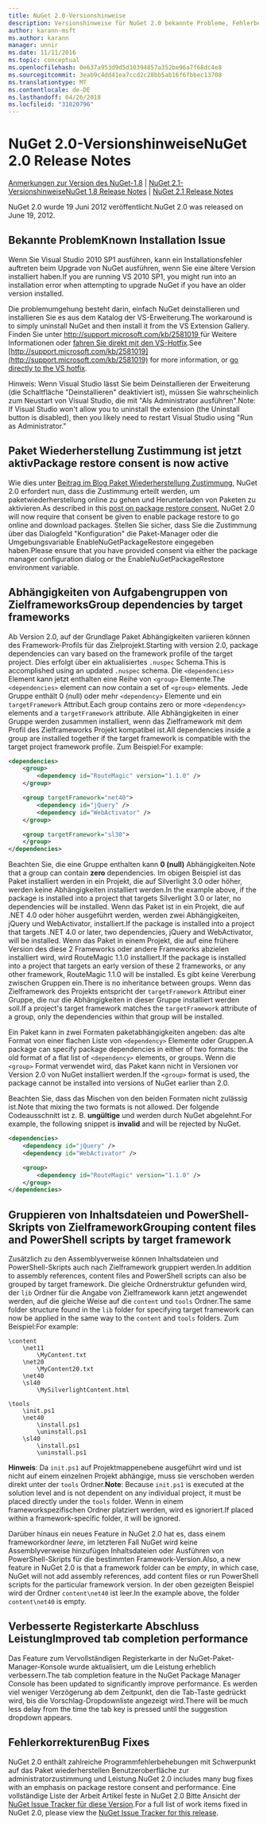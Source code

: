 ```yaml
---
title: NuGet 2.0-Versionshinweise
description: Versionshinweise für NuGet 2.0 bekannte Probleme, Fehlerbehebungen, Funktionen und Archivierung von dcrs Design einschließlich.
author: karann-msft
ms.author: karann
manager: unnir
ms.date: 11/11/2016
ms.topic: conceptual
ms.openlocfilehash: 0e637a953d9d5d10394857a352be96a7f68dc4e8
ms.sourcegitcommit: 3eab9c4dd41ea7ccd2c28bb5ab16f6fbbec13708
ms.translationtype: MT
ms.contentlocale: de-DE
ms.lasthandoff: 04/26/2018
ms.locfileid: "31820796"
---
```

# <a name="nuget-20-release-notes"></a><span data-ttu-id="2a694-103">NuGet 2.0-Versionshinweise</span><span class="sxs-lookup"><span data-stu-id="2a694-103">NuGet 2.0 Release Notes</span></span>

<span data-ttu-id="2a694-104">[Anmerkungen zur Version des NuGet-1.8](../release-notes/nuget-1.8.md) | [NuGet 2.1-Versionshinweise](../release-notes/nuget-2.1.md)</span><span class="sxs-lookup"><span data-stu-id="2a694-104">[NuGet 1.8 Release Notes](../release-notes/nuget-1.8.md) | [NuGet 2.1 Release Notes](../release-notes/nuget-2.1.md)</span></span>

<span data-ttu-id="2a694-105">NuGet 2.0 wurde 19 Juni 2012 veröffentlicht.</span><span class="sxs-lookup"><span data-stu-id="2a694-105">NuGet 2.0 was released on June 19, 2012.</span></span>

## <a name="known-installation-issue"></a><span data-ttu-id="2a694-106">Bekannte Problem</span><span class="sxs-lookup"><span data-stu-id="2a694-106">Known Installation Issue</span></span>
<span data-ttu-id="2a694-107">Wenn Sie Visual Studio 2010 SP1 ausführen, kann ein Installationsfehler auftreten beim Upgrade von NuGet ausführen, wenn Sie eine ältere Version installiert haben.</span><span class="sxs-lookup"><span data-stu-id="2a694-107">If you are running VS 2010 SP1, you might run into an installation error when attempting to upgrade NuGet if you have an older version installed.</span></span>

<span data-ttu-id="2a694-108">Die problemumgehung besteht darin, einfach NuGet deinstallieren und installieren Sie es aus dem Katalog der VS-Erweiterung.</span><span class="sxs-lookup"><span data-stu-id="2a694-108">The workaround is to simply uninstall NuGet and then install it from the VS Extension Gallery.</span></span>  <span data-ttu-id="2a694-109">Finden Sie unter [ http://support.microsoft.com/kb/2581019 ](http://support.microsoft.com/kb/2581019) für Weitere Informationen oder [fahren Sie direkt mit den VS-Hotfix](http://bit.ly/vsixcertfix).</span><span class="sxs-lookup"><span data-stu-id="2a694-109">See [http://support.microsoft.com/kb/2581019](http://support.microsoft.com/kb/2581019) for more information, or [go directly to the VS hotfix](http://bit.ly/vsixcertfix).</span></span>

<span data-ttu-id="2a694-110">Hinweis: Wenn Visual Studio lässt Sie beim Deinstallieren der Erweiterung (die Schaltfläche "Deinstallieren" deaktiviert ist), müssen Sie wahrscheinlich zum Neustart von Visual Studio, die mit "Als Administrator ausführen".</span><span class="sxs-lookup"><span data-stu-id="2a694-110">Note: If Visual Studio won't allow you to uninstall the extension (the Uninstall button is disabled), then you likely need to restart Visual Studio using "Run as Administrator."</span></span>

## <a name="package-restore-consent-is-now-active"></a><span data-ttu-id="2a694-111">Paket Wiederherstellung Zustimmung ist jetzt aktiv</span><span class="sxs-lookup"><span data-stu-id="2a694-111">Package restore consent is now active</span></span>

<span data-ttu-id="2a694-112">Wie dies unter [Beitrag im Blog Paket Wiederherstellung Zustimmung](http://blog.nuget.org/20120518/package-restore-and-consent.html), NuGet 2.0 erfordert nun, dass die Zustimmung erteilt werden, um paketwiederherstellung online zu gehen und Herunterladen von Paketen zu aktivieren.</span><span class="sxs-lookup"><span data-stu-id="2a694-112">As described in this [post on package restore consent](http://blog.nuget.org/20120518/package-restore-and-consent.html), NuGet 2.0 will now require that consent be given to enable package restore to go online and download packages.</span></span> <span data-ttu-id="2a694-113">Stellen Sie sicher, dass Sie die Zustimmung über das Dialogfeld "Konfiguration" die Paket-Manager oder die Umgebungsvariable EnableNuGetPackageRestore eingegeben haben.</span><span class="sxs-lookup"><span data-stu-id="2a694-113">Please ensure that you have provided consent via either the package manager configuration dialog or the EnableNuGetPackageRestore environment variable.</span></span>

## <a name="group-dependencies-by-target-frameworks"></a><span data-ttu-id="2a694-114">Abhängigkeiten von Aufgabengruppen von Zielframeworks</span><span class="sxs-lookup"><span data-stu-id="2a694-114">Group dependencies by target frameworks</span></span>

<span data-ttu-id="2a694-115">Ab Version 2.0, auf der Grundlage Paket Abhängigkeiten variieren können des Framework-Profils für das Zielprojekt.</span><span class="sxs-lookup"><span data-stu-id="2a694-115">Starting with version 2.0, package dependencies can vary based on the framework profile of the target project.</span></span> <span data-ttu-id="2a694-116">Dies erfolgt über ein aktualisiertes `.nuspec` Schema.</span><span class="sxs-lookup"><span data-stu-id="2a694-116">This is accomplished using an updated `.nuspec` schema.</span></span> <span data-ttu-id="2a694-117">Die `<dependencies>` Element kann jetzt enthalten eine Reihe von `<group>` Elemente.</span><span class="sxs-lookup"><span data-stu-id="2a694-117">The `<dependencies>` element can now contain a set of `<group>` elements.</span></span> <span data-ttu-id="2a694-118">Jede Gruppe enthält 0 (null) oder mehr `<dependency>` Elemente und ein `targetFramework` Attribut.</span><span class="sxs-lookup"><span data-stu-id="2a694-118">Each group contains zero or more `<dependency>` elements and a `targetFramework` attribute.</span></span> <span data-ttu-id="2a694-119">Alle Abhängigkeiten in einer Gruppe werden zusammen installiert, wenn das Zielframework mit dem Profil des Zielframeworks Projekt kompatibel ist.</span><span class="sxs-lookup"><span data-stu-id="2a694-119">All dependencies inside a group are installed together if the target framework is compatible with the target project framework profile.</span></span> <span data-ttu-id="2a694-120">Zum Beispiel:</span><span class="sxs-lookup"><span data-stu-id="2a694-120">For example:</span></span>

```xml
<dependencies>
    <group>
        <dependency id="RouteMagic" version="1.1.0" />
    </group>

    <group targetFramework="net40">
        <dependency id="jQuery" />
        <dependency id="WebActivator" />
    </group>

    <group targetFramework="sl30">
    </group>
</dependencies>
```

<span data-ttu-id="2a694-121">Beachten Sie, die eine Gruppe enthalten kann **0 (null)** Abhängigkeiten.</span><span class="sxs-lookup"><span data-stu-id="2a694-121">Note that a group can contain **zero** dependencies.</span></span> <span data-ttu-id="2a694-122">Im obigen Beispiel ist das Paket installiert werden in ein Projekt, die auf Silverlight 3.0 oder höher, werden keine Abhängigkeiten installiert werden.</span><span class="sxs-lookup"><span data-stu-id="2a694-122">In the example above, if the package is installed into a project that targets Silverlight 3.0 or later, no dependencies will be installed.</span></span> <span data-ttu-id="2a694-123">Wenn das Paket ist in ein Projekt, die auf .NET 4.0 oder höher ausgeführt werden, werden zwei Abhängigkeiten, jQuery und WebActivator, installiert.</span><span class="sxs-lookup"><span data-stu-id="2a694-123">If the package is installed into a project that targets .NET 4.0 or later, two dependencies, jQuery and WebActivator, will be installed.</span></span>  <span data-ttu-id="2a694-124">Wenn das Paket in einem Projekt, die auf eine frühere Version des diese 2 Frameworks oder andere Frameworks abzielen installiert wird, wird RouteMagic 1.1.0 installiert.</span><span class="sxs-lookup"><span data-stu-id="2a694-124">If the package is installed into a project that targets an early version of these 2 frameworks, or any other framework, RouteMagic 1.1.0 will be installed.</span></span> <span data-ttu-id="2a694-125">Es gibt keine Vererbung zwischen Gruppen ein.</span><span class="sxs-lookup"><span data-stu-id="2a694-125">There is no inheritance between groups.</span></span> <span data-ttu-id="2a694-126">Wenn das Zielframework des Projekts entspricht der `targetFramework` Attribut einer Gruppe, die nur die Abhängigkeiten in dieser Gruppe installiert werden soll.</span><span class="sxs-lookup"><span data-stu-id="2a694-126">If a project's target framework matches the `targetFramework` attribute of a group, only the dependencies within that group will be installed.</span></span>

<span data-ttu-id="2a694-127">Ein Paket kann in zwei Formaten paketabhängigkeiten angeben: das alte Format von einer flachen Liste von `<dependency>` Elemente oder Gruppen.</span><span class="sxs-lookup"><span data-stu-id="2a694-127">A package can specify package dependencies in either of two formats: the old format of a flat list of `<dependency>` elements, or groups.</span></span> <span data-ttu-id="2a694-128">Wenn die `<group>` Format verwendet wird, das Paket kann nicht in Versionen vor Version 2.0 von NuGet installiert werden.</span><span class="sxs-lookup"><span data-stu-id="2a694-128">If the `<group>` format is used, the package cannot be installed into versions of NuGet earlier than 2.0.</span></span>

<span data-ttu-id="2a694-129">Beachten Sie, dass das Mischen von den beiden Formaten nicht zulässig ist.</span><span class="sxs-lookup"><span data-stu-id="2a694-129">Note that mixing the two formats is not allowed.</span></span> <span data-ttu-id="2a694-130">Der folgende Codeausschnitt ist z. B. **ungültige** und werden durch NuGet abgelehnt.</span><span class="sxs-lookup"><span data-stu-id="2a694-130">For example, the following snippet is **invalid** and will be rejected by NuGet.</span></span>

```xml
<dependencies>
    <dependency id="jQuery" />
    <dependency id="WebActivator" />

    <group>
        <dependency id="RouteMagic" version="1.1.0" />
    </group>
</dependencies>
```

## <a name="grouping-content-files-and-powershell-scripts-by-target-framework"></a><span data-ttu-id="2a694-131">Gruppieren von Inhaltsdateien und PowerShell-Skripts von Zielframework</span><span class="sxs-lookup"><span data-stu-id="2a694-131">Grouping content files and PowerShell scripts by target framework</span></span>

<span data-ttu-id="2a694-132">Zusätzlich zu den Assemblyverweise können Inhaltsdateien und PowerShell-Skripts auch nach Zielframework gruppiert werden.</span><span class="sxs-lookup"><span data-stu-id="2a694-132">In addition to assembly references, content files and PowerShell scripts can also be grouped by target framework.</span></span> <span data-ttu-id="2a694-133">Die gleiche Ordnerstruktur gefunden wird, der `lib` Ordner für die Angabe von Zielframework kann jetzt angewendet werden, auf die gleiche Weise auf die `content` und `tools` Ordner.</span><span class="sxs-lookup"><span data-stu-id="2a694-133">The same folder structure found in the `lib` folder for specifying target framework can  now be applied in the same way to the `content` and `tools` folders.</span></span> <span data-ttu-id="2a694-134">Zum Beispiel:</span><span class="sxs-lookup"><span data-stu-id="2a694-134">For example:</span></span>

    \content
        \net11
            \MyContent.txt
        \net20
            \MyContent20.txt
        \net40
        \sl40
            \MySilverlightContent.html

    \tools
        \init.ps1
        \net40
            \install.ps1
            \uninstall.ps1
        \sl40
            \install.ps1
            \uninstall.ps1

<span data-ttu-id="2a694-135">**Hinweis**: Da `init.ps1` auf Projektmappenebene ausgeführt wird und ist nicht auf einem einzelnen Projekt abhängige, muss sie verschoben werden direkt unter der `tools` Ordner.</span><span class="sxs-lookup"><span data-stu-id="2a694-135">**Note**: Because `init.ps1` is executed at the solution level and is not dependent on any individual project, it must be placed directly under the `tools` folder.</span></span> <span data-ttu-id="2a694-136">Wenn in einem frameworkspezifischen Ordner platziert werden, wird es ignoriert.</span><span class="sxs-lookup"><span data-stu-id="2a694-136">If placed within a framework-specific folder, it will be ignored.</span></span>

<span data-ttu-id="2a694-137">Darüber hinaus ein neues Feature in NuGet 2.0 hat es, dass einem frameworkordner *leere*, im letzteren Fall NuGet wird keine Assemblyverweise hinzufügen Inhaltsdateien oder Ausführen von PowerShell-Skripts für die bestimmten Framework-Version.</span><span class="sxs-lookup"><span data-stu-id="2a694-137">Also, a new feature in NuGet 2.0 is that a framework folder can be *empty*, in which case, NuGet will not add assembly references, add content files or run  PowerShell scripts for the particular framework version.</span></span> <span data-ttu-id="2a694-138">In der oben gezeigten Beispiel wird der Ordner `content\net40` ist leer.</span><span class="sxs-lookup"><span data-stu-id="2a694-138">In the example above, the folder `content\net40` is empty.</span></span>

## <a name="improved-tab-completion-performance"></a><span data-ttu-id="2a694-139">Verbesserte Registerkarte Abschluss Leistung</span><span class="sxs-lookup"><span data-stu-id="2a694-139">Improved tab completion performance</span></span>
<span data-ttu-id="2a694-140">Das Feature zum Vervollständigen Registerkarte in der NuGet-Paket-Manager-Konsole wurde aktualisiert, um die Leistung erheblich verbessern.</span><span class="sxs-lookup"><span data-stu-id="2a694-140">The tab completion feature in the NuGet Package Manager Console has been updated to significantly improve performance.</span></span> <span data-ttu-id="2a694-141">Es werden viel weniger Verzögerung ab dem Zeitpunkt, den die Tab-Taste gedrückt wird, bis die Vorschlag-Dropdownliste angezeigt wird.</span><span class="sxs-lookup"><span data-stu-id="2a694-141">There will be much less delay from the time the tab key is pressed until the suggestion dropdown appears.</span></span>

## <a name="bug-fixes"></a><span data-ttu-id="2a694-142">Fehlerkorrekturen</span><span class="sxs-lookup"><span data-stu-id="2a694-142">Bug Fixes</span></span>
<span data-ttu-id="2a694-143">NuGet 2.0 enthält zahlreiche Programmfehlerbehebungen mit Schwerpunkt auf das Paket wiederherstellen Benutzeroberfläche zur administratorzustimmung und Leistung.</span><span class="sxs-lookup"><span data-stu-id="2a694-143">NuGet 2.0 includes many bug fixes with an emphasis on package restore consent and performance.</span></span>
<span data-ttu-id="2a694-144">Eine vollständige Liste der Arbeit Artikel feste in NuGet 2.0 Bitte Ansicht der [NuGet Issue Tracker für diese Version](http://nuget.codeplex.com/workitem/list/advanced?keyword=&status=Closed&type=All&priority=All&release=NuGet%202.0&assignedTo=All&component=All&sortField=Votes&sortDirection=Descending&page=0).</span><span class="sxs-lookup"><span data-stu-id="2a694-144">For a full list of work items fixed in NuGet 2.0, please view the [NuGet Issue Tracker for this release](http://nuget.codeplex.com/workitem/list/advanced?keyword=&status=Closed&type=All&priority=All&release=NuGet%202.0&assignedTo=All&component=All&sortField=Votes&sortDirection=Descending&page=0).</span></span>
